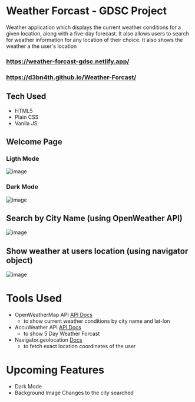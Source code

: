 # Weather Forcast - GDSC Project
 Weather application which displays the current weather conditions for a given location, along with a five-day forecast. It also allows users to search for weather information for any location of their choice. 
 It also shows the weather a the user's location
 
### https://weather-forcast-gdsc.netlify.app/
### https://d3bn4th.github.io/Weather-Forcast/

 ## Tech Used
 + HTML5
 + Plain CSS
 + Vanila JS
 
 ## Welcome Page
 
 ### Ligth Mode
 ![image](https://user-images.githubusercontent.com/55922828/227143902-c54145fc-3cb5-4410-a759-2e472ab578fa.png)

 ### Dark Mode
 ![image](https://user-images.githubusercontent.com/55922828/227143752-da4c474f-e50d-4b52-ae98-e7aeb38c57c1.png)
 
 ## Search by City Name (using OpenWeather API)
![image](https://user-images.githubusercontent.com/55922828/227144081-ed1332ec-78fc-4ad9-a4ed-0ede893b2b11.png)

## Show weather at users location (using navigator object)
![image](https://user-images.githubusercontent.com/55922828/227144193-9bbc359f-db1b-4fa9-92a6-8cbb72a40639.png)

# Tools Used
+ OpenWeatherMap API [API Docs](https://openweathermap.org/current)
  - to show current weather conditions by city name and lat-lon
+ AccuWeather API [API Docs](https://developer.accuweather.com/apis)
  - to show 5 Day Weather Forcast
+ Navigator.geolocation [Docs](https://developer.mozilla.org/en-US/docs/Web/API/Navigator/geolocation)
  -  to fetch exact location coordinates of the user

# Upcoming Features
+ Dark Mode
+ Background Image Changes to the city searched
